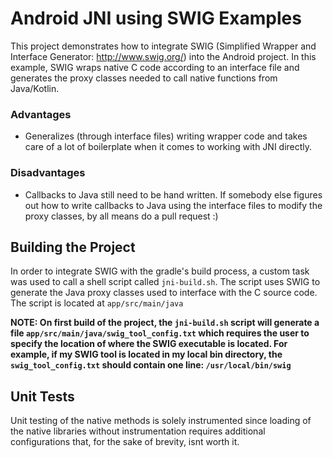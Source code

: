 # Android JNI using SWIG Examples

This project demonstrates how to integrate SWIG (Simplified Wrapper and Interface Generator: http://www.swig.org/)
into the Android project. In this example, SWIG wraps native C code according to an interface file and generates the proxy classes needed to call native functions from Java/Kotlin.

### Advantages
- Generalizes (through interface files) writing wrapper code and takes care of a lot of boilerplate when it comes to working with JNI directly.

### Disadvantages
- Callbacks to Java still need to be hand written. If somebody else figures out how to write callbacks to Java using the interface files to modify the proxy classes, by all means do a pull request :)



## Building the Project

In order to integrate SWIG with the gradle's build process, a custom task was used to call a shell script
called `jni-build.sh`. The script uses SWIG to generate the Java proxy classes used to interface with the C source code. 
The script is located at `app/src/main/java`

**NOTE: On first build of the project, the `jni-build.sh` script will generate a file `app/src/main/java/swig_tool_config.txt`
which requires the user to specify the location of where the SWIG executable is located. For example, if my SWIG tool is located in my local bin directory, the `swig_tool_config.txt` should contain one line: `/usr/local/bin/swig`**

## Unit Tests

Unit testing of the native methods is solely instrumented since loading of the native libraries without instrumentation requires additional configurations that, for the sake of brevity, isnt worth it.

